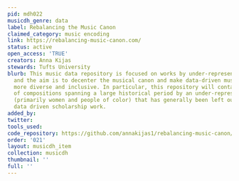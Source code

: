 ```yaml
---
pid: mdh022
musicdh_genre: data
label: Rebalancing the Music Canon
claimed_category: music encoding
link: https://rebalancing-music-canon.com/
status: active
open_access: 'TRUE'
creators: Anna Kijas
stewards: Tufts University
blurb: This music data repository is focused on works by under-represented people
  and the aim is to decenter the musical canon and make data-driven music scholarship
  more diverse and inclusive. In particular, this repository will contain a dataset
  of compositions spanning a large historical period by an under-represented group
  (primarily women and people of color) that has generally been left out of (big)
  data driven scholarship work.
added_by: 
twitter: 
tools_used: 
code_repository: https://github.com/annakijas1/rebalancing-music-canon/
order: '021'
layout: musicdh_item
collection: musicdh
thumbnail: ''
full: ''
---
```

